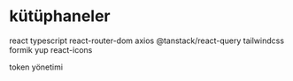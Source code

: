 # kütüphaneler

react
typescript
react-router-dom
axios
@tanstack/react-query
tailwindcss
formik
yup
react-icons

token yönetimi


